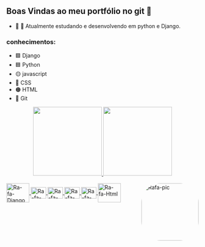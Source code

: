 ## Boas Vindas ao meu portfólio no git 💖

- :blue_book: :green_book:  Atualmente estudando e desenvolvendo em  python e Django.
### conhecimentos:
* 🟩 Django
* 🟦 Python
* 🟡 javascript
* 🔵  CSS
* 🟠 HTML
* 🔶 Git


<div align="center">
  <a href="https://github.com/rafaballerini">
  <img height="180em" src="https://github-readme-stats.vercel.app/api?username=crisliaholanda&show_icons=true&theme=dark&include_all_commits=true&count_private=true"/>
  <img height="180em" src="https://github-readme-stats.vercel.app/api/top-langs/?username=crisliaholanda&layout=compact&langs_count=7&theme=dark"/>
</div>

  
  <div style="display: inline_block"><br>
  
  <img align="center" alt="Ra-fa-Django" height="50" width="60" src="https://cdn.jsdelivr.net/gh/devicons/devicon/icons/django/django-original.svg" />
  <img align="center" alt="Ra-fa-Python" height="30" width="40" src="https://cdn.jsdelivr.net/gh/devicons/devicon/icons/python/python-original.svg">
  <img align="center" alt="Ra-fa-Javascript" height="30" width="40"src="https://cdn.jsdelivr.net/gh/devicons/devicon/icons/javascript/javascript-original.svg" /> 
  <img align="center" alt="Ra-fa-CSS" height="30" width="40" src="https://cdn.jsdelivr.net/gh/devicons/devicon/icons/css3/css3-original.svg" />
  <img align="center" alt="Ra-fa-Html" height="30" width="40" src="https://cdn.jsdelivr.net/gh/devicons/devicon/icons/html5/html5-original.svg" /> 
  <img align="center" alt="Ra-fa-Html" height="50" width="60" src="https://cdn.jsdelivr.net/gh/devicons/devicon/icons/git/git-original-wordmark.svg" />



    
 <img align="right" alt="Rafa-pic" height="150" style="border-radius:50px;" src="https://media.discordapp.net/attachments/639956127056134178/890373478988013628/Publicacoes_Instagram_1_1.png?width=676&height=676">
</div>
